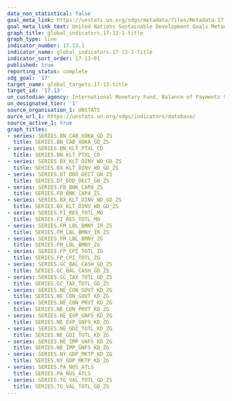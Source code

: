 ```yaml
---
data_non_statistical: false
goal_meta_link: https://unstats.un.org/sdgs/metadata/files/Metadata-17-13-01.pdf
goal_meta_link_text: United Nations Sustainable Development Goals Metadata (pdf 468kB)
graph_title: global_indicators.17-13-1-title
graph_type: line
indicator_number: 17.13.1
indicator_name: global_indicators.17-13-1-title
indicator_sort_order: 17-13-01
published: true
reporting_status: complete
sdg_goal: '17'
target_name: global_targets.17-13-title
target_id: '17.13'
un_custodian_agency: International Monetary Fund, Balance of Payments Statistics Yearbook and data files, World Bank and OECD GDP estimates
un_designated_tier: '1'
source_organisation_1: UNSTATS
ource_url_1: https://unstats.un.org/sdgs/indicators/database/
source_active_1: true
graph_titles:
- series: SERIES.BN_CAB_XOKA_GD_ZS
  title: SERIES.BN_CAB_XOKA_GD_ZS
- series: SERIES.BN_KLT_PTXL_CD
  title: SERIES.BN_KLT_PTXL_CD
- series: SERIES.BX_KLT_DINV_WD_GD_ZS
  title: SERIES.BX_KLT_DINV_WD_GD_ZS
- series: SERIES.DT_DOD_DECT_GN_ZS
  title: SERIES.DT_DOD_DECT_GN_ZS
- series: SERIES.FB_BNK_CAPA_ZS
  title: SERIES.FB_BNK_CAPA_ZS
- series: SERIES.BX_KLT_DINV_WD_GD_ZS
  title: SERIES.BX_KLT_DINV_WD_GD_ZS
- series: SERIES.FI_RES_TOTL_MO
  title: SERIES.FI_RES_TOTL_MO
- series: SERIES.FM_LBL_BMNY_IR_ZS
  title: SERIES.FM_LBL_BMNY_IR_ZS
- series: SERIES.FM_LBL_BMNY_ZG
  title: SERIES.FM_LBL_BMNY_ZG
- series: SERIES.FP_CPI_TOTL_ZG
  title: SERIES.FP_CPI_TOTL_ZG
- series: SERIES.GC_BAL_CASH_GD_ZS
  title: SERIES.GC_BAL_CASH_GD_ZS
- series: SERIES.GC_TAX_TOTL_GD_ZS
  title: SERIES.GC_TAX_TOTL_GD_ZS
- series: SERIES.NE_CON_GOVT_KD_ZG
  title: SERIES.NE_CON_GOVT_KD_ZG
- series: SERIES.NE_CON_PRVT_KD_ZG
  title: SERIES.NE_CON_PRVT_KD_ZG
- series: SERIES.NE_EXP_GNFS_KD_ZG
  title: SERIES.NE_EXP_GNFS_KD_ZG
- series: SERIES.NE_GDI_TOTL_KD_ZG
  title: SERIES.NE_GDI_TOTL_KD_ZG
- series: SERIES.NE_IMP_GNFS_KD_ZG
  title: SERIES.NE_IMP_GNFS_KD_ZG
- series: SERIES.NY_GDP_MKTP_KD_ZG
  title: SERIES.NY_GDP_MKTP_KD_ZG
- series: SERIES.PA_NUS_ATLS
  title: SERIES.PA_NUS_ATLS
- series: SERIES.TG_VAL_TOTL_GD_ZS
  title: SERIES.TG_VAL_TOTL_GD_ZS
---
```

